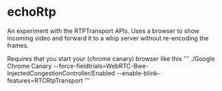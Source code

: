 # echoRtp
An experiment with the RTPTransport APIs.
Uses a browser to show incoming video and forward it to a whip server without re-encoding the frames.

Requires that you start your (chrome canary) browser like this
'''
./Google Chrome Canary --force-fieldtrials=WebRTC-Bwe-InjectedCongestionController/Enabled --enable-blink-features=RTCRtpTransport
'''
